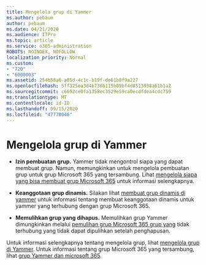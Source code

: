 ```yaml
---
title: Mengelola grup di Yammer
ms.author: pebaum
author: pebaum
ms.date: 04/21/2020
ms.audience: ITPro
ms.topic: article
ms.service: o365-administration
ROBOTS: NOINDEX, NOFOLLOW
localization_priority: Normal
ms.custom:
- "720"
- "6000003"
ms.assetid: 254b58a6-a85d-4c1c-b19f-de61b8f9a227
ms.openlocfilehash: 5ff325ea3d4b736b115b09bf4d8513938a61b1a2
ms.sourcegitcommit: c6692ce0fa1358ec3529e59ca0ecdfdea4cdc759
ms.translationtype: MT
ms.contentlocale: id-ID
ms.lasthandoff: 09/15/2020
ms.locfileid: "47778046"
---
```

# <a name="manage-groups-in-yammer"></a>Mengelola grup di Yammer

- **Izin pembuatan grup.** Yammer tidak mengontrol siapa yang dapat membuat grup. Namun, memungkinkan untuk mengelola pembuatan grup untuk grup Microsoft 365 yang tersambung. Lihat [mengelola siapa yang bisa membuat grup Microsoft 365](https://docs.microsoft.com/microsoft-365/admin/create-groups/manage-creation-of-groups) untuk informasi selengkapnya.

- **Keanggotaan grup dinamis.** Silakan lihat [membuat grup dinamis di yammer](https://docs.microsoft.com/yammer/manage-yammer-groups/create-a-dynamic-group) untuk informasi tentang membuat keanggotaan dinamis untuk yammer yang terhubung dengan grup Microsoft 365.

- **Memulihkan grup yang dihapus.** Memulihkan grup Yammer dimungkinkan melalui [pemulihan grup Microsoft 365 grup yang](https://docs.microsoft.com/microsoft-365/admin/create-groups/restore-deleted-group) tidak terhubung yang tidak dapat dipulihkan setelah penghapusan.

Untuk informasi selengkapnya tentang mengelola grup, lihat [mengelola grup di Yammer](https://support.office.com/article/Manage-a-group-in-Yammer-6e05c6d6-5548-4c88-89cd-e6757a514ef2). Untuk informasi tentang grup Microsoft 365 yang tersambung, lihat [grup Yammer dan microsoft 365](https://docs.microsoft.com/yammer/manage-yammer-groups/yammer-and-office-365-groups).
  